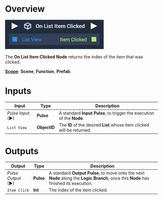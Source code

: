 # Overview

![The On List Item Clicked Node.](../../../.gitbook/assets/onlistitemclicked.png)

The **On List Item Clicked Node** returns the index of the item that was clicked.

[**Scope**](../../overview.md#scopes): **Scene**, **Function**, **Prefab**.


# Inputs

|Input|Type|Description|
|---|---|---|
|*Pulse Input* (►)|**Pulse**|A standard **Input Pulse**, to trigger the execution of the **Node**.|
|`List View`|**ObjectID**|The **ID** of the desired **List** whose item clicked will be returned.|

# Outputs

|Output|Type|Description|
|---|---|---|
|*Pulse Output* (►)|**Pulse**|A standard **Output Pulse**, to move onto the next **Node** along the **Logic Branch**, once this **Node** has finished its execution.|
|`Item Click`|**Int**|The index of the item clicked.|



